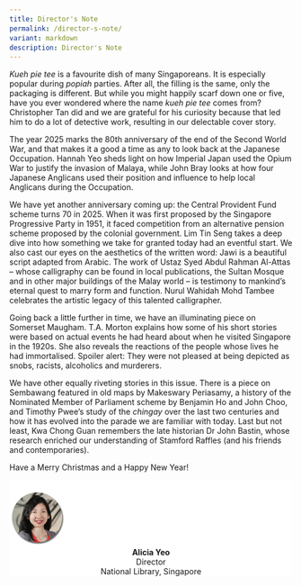 ```yaml
---
title: Director's Note
permalink: /director-s-note/
variant: markdown
description: Director's Note
---
```

_Kueh pie tee_ is a favourite dish of many Singaporeans. It is especially popular during _popiah_ parties. After all, the filling is the same, only the packaging is different. But while you might happily scarf down one or five, have you ever wondered where the name _kueh pie tee_ comes from? Christopher Tan did and we are grateful for his curiosity because that led him to do a lot of detective work, resulting in our delectable cover story.

The year 2025 marks the 80th anniversary of the end of the Second World War, and that makes it a good a time as any to look back at the Japanese Occupation. Hannah Yeo sheds light on how Imperial Japan used the Opium War to justify the invasion of Malaya, while John Bray looks at how four Japanese Anglicans used their position and influence to help local Anglicans during the Occupation.

We have yet another anniversary coming up: the Central Provident Fund scheme turns 70 in 2025. When it was first proposed by the Singapore Progressive Party in 1951, it faced competition from an alternative pension scheme proposed by the colonial government. Lim Tin Seng takes a deep dive into how something we take for granted today had an eventful start.
We also cast our eyes on the aesthetics of the written word: Jawi is a beautiful script adapted from Arabic. The work of Ustaz Syed Abdul Rahman Al-Attas – whose calligraphy can be found in local publications, the Sultan Mosque and in other major buildings of the Malay world – is testimony to mankind’s eternal quest to marry form and function. Nurul Wahidah Mohd Tambee celebrates the artistic legacy of this talented calligrapher.

Going back a little further in time, we have an illuminating piece on Somerset Maugham. T.A. Morton explains how some of his short stories were based on actual events he had heard about when he visited Singapore in the 1920s. She also reveals the reactions of the people whose lives he had immortalised. Spoiler alert: They were not pleased at being depicted as snobs, racists, alcoholics and murderers.

We have other equally riveting stories in this issue. There is a piece on Sembawang featured in old maps by Makeswary Periasamy, a history of the Nominated Member of Parliament scheme by Benjamin Ho and John Choo, and Timothy Pwee’s study of the _chingay_ over the last two centuries and how it has evolved into the parade we are familiar with today. Last but not least, Kwa Chong Guan remembers the late historian Dr John Bastin, whose research enriched our understanding of Stamford Raffles (and his friends and contemporaries).

Have a Merry Christmas and a Happy New Year!


<div style="background-color: white;">
<br>
<img src="/images/vol-17-issue-3/Director.png" style="width: 100px; height: 100px;">
<center><b>Alicia Yeo</b><br>Director<br>National Library, Singapore</center>
</div>